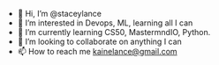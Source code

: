 - 👋 Hi, I’m @staceylance
- 👀 I’m interested in Devops, ML, learning all I can
- 🌱 I’m currently learning CS50, MastermndIO, Python.
- 💞️ I’m looking to collaborate on anything I can
- 📫 How to reach me kainelance@gmail.com


<!---
staceylance/staceylance is a ✨ special ✨ repository because its `README.md` (this file) appears on your GitHub profile.
You can click the Preview link to take a look at your changes.
--->
